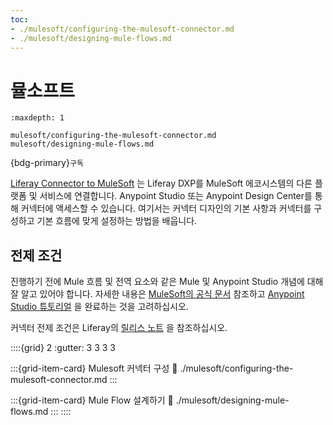```yaml
---
toc:
- ./mulesoft/configuring-the-mulesoft-connector.md
- ./mulesoft/designing-mule-flows.md
---
```


# 뮬소프트

```{toctree}
:maxdepth: 1

mulesoft/configuring-the-mulesoft-connector.md
mulesoft/designing-mule-flows.md
```

{bdg-primary}`구독`

[Liferay Connector to MuleSoft](https://www.mulesoft.com/exchange/com.liferay/com.liferay.mule/minor/1.1/) 는 Liferay DXP를 MuleSoft 에코시스템의 다른 플랫폼 및 서비스에 연결합니다. Anypoint Studio 또는 Anypoint Design Center를 통해 커넥터에 액세스할 수 있습니다. 여기서는 커넥터 디자인의 기본 사항과 커넥터를 구성하고 기본 흐름에 맞게 설정하는 방법을 배웁니다.

## 전제 조건

진행하기 전에 Mule 흐름 및 전역 요소와 같은 Mule 및 Anypoint Studio 개념에 대해 잘 알고 있어야 합니다. 자세한 내용은 [MuleSoft의 공식 문서](https://docs.mulesoft.com/general/) 참조하고 [Anypoint Studio 튜토리얼](https://developer.mulesoft.com/tutorials-and-howtos) 을 완료하는 것을 고려하십시오.

커넥터 전제 조건은 Liferay의 [릴리스 노트](https://github.com/liferay/liferay-etl-mulesoft/blob/master/docs/release-notes.adoc) 을 참조하십시오.

::::{grid} 2
:gutter: 3 3 3 3

:::{grid-item-card}  Mulesoft 커넥터 구성
:link: ./mulesoft/configuring-the-mulesoft-connector.md
:::  

:::{grid-item-card}  Mule Flow 설계하기
:link: ./mulesoft/designing-mule-flows.md
:::
::::
